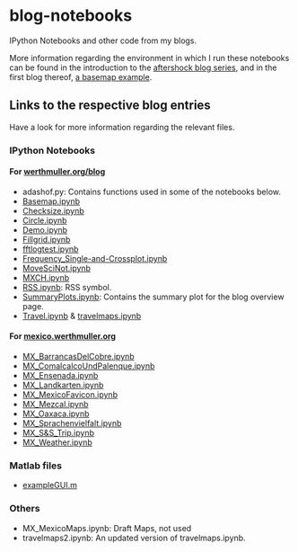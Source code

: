 # blog-notebooks

IPython Notebooks and other code from my blogs.

More information regarding the environment in which I run these notebooks can
be found in the introduction to the
[aftershock blog series](https://werthmuller.org/blog/2014/aftershock), and
in the first blog thereof,
[a basemap example](https://werthmuller.org/blog/2014/basemap).

## Links to the respective blog entries
Have a look for more information regarding the relevant files.

### IPython Notebooks

#### For [werthmuller.org/blog](https://werthmuller.org/blog)

- adashof.py: Contains functions used in some of the notebooks below.
- [Basemap.ipynb](https://werthmuller.org/blog/2014/basemap)
- [Checksize.ipynb](https://werthmuller.org/blog/2014/checksize)
- [Circle.ipynb](https://werthmuller.org/blog/2014/circle)
- [Demo.ipynb](https://werthmuller.org/blog/2014/how-built)
- [Fillgrid.ipynb](https://werthmuller.org/blog/2014/fillgrid)
- [fftlogtest.ipynb](https://werthmuller.org/blog/2016/fftlog)
- [Frequency_Single-and-Crossplot.ipynb](https://werthmuller.org/blog/2016/empymod)
- [MoveSciNot.ipynb](https://werthmuller.org/blog/2014/move-scientific-notation)
- [MXCH.ipynb](https://werthmuller.org/blog/2014/basemap)
- [RSS.ipynb](https://werthmuller.org/blog): RSS symbol.
- [SummaryPlots.ipynb](https://werthmuller.org/blog): Contains the summary plot for the blog overview page.
- [Travel.ipynb](https://werthmuller.org/blog/2015/travelmap) & [travelmaps.ipynb](https://werthmuller.org/blog/2015/travelmap)

#### For [mexico.werthmuller.org](https://mexico.werthmuller.org)
- [MX_BarrancasDelCobre.ipynb](https://mexico.werthmuller.org/besucherreisen/barrancasdelcobre)
- [MX_ComalcalcoUndPalenque.ipynb](https://mexico.werthmuller.org/besucherreisen/comalcalcoundpalenque)
- [MX_Ensenada.ipynb](https://mexico.werthmuller.org/besucherreisen/ensenada)
- [MX_Landkarten.ipynb](https://mexico.werthmuller.org/landleute/landkarte)
- [MX_MexicoFavicon.ipynb](https://mexico.werthmuller.org)
- [MX_Mezcal.ipynb](https://mexico.werthmuller.org/pflanzengerichte/mezcal)
- [MX_Oaxaca.ipynb](https://mexico.werthmuller.org/besucherreisen/oaxaca)
- [MX_Sprachenvielfalt.ipynb](https://mexico.werthmuller.org/kulturgeschichte/sprachenvielfalt)
- [MX_S&S_Trip.ipynb](https://mexico.werthmuller.org/besucherreisen/simon)
- [MX_Weather.ipynb](https://mexico.werthmuller.org/landleute/wetter)

### Matlab files

- [exampleGUI.m](https://werthmuller.org/blog/2014/matlab-gui-example)


### Others
- MX_MexicoMaps.ipynb: Draft Maps, not used
- travelmaps2.ipynb: An updated version of travelmaps.ipynb.
